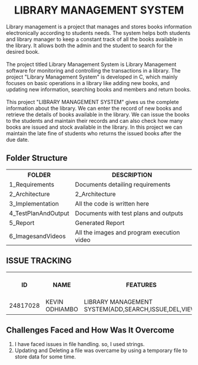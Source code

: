 <center><h1>LIBRARY MANAGEMENT SYSTEM</h1></center>

<p>
Library management is a project that manages and stores books information electronically according to students needs. The system helps both students and library manager to keep a constant track of all the books available in the library. It allows both the admin and the student to search for the desired book.
<br><br>
The project titled Library Management System is Library Management software for monitoring and controlling the transactions in a library. The project "Library Management System" is developed in C, which mainly focuses on basic operations in a library like adding new books, and updating new information, searching books and members and return books.
<br><br>
This project "LIBRARY MANAGEMENT SYSTEM"  gives us the complete information about the library. We can enter the record of new books and retrieve the details of books available in the library. We can issue the books to the students and maintain their records and can also check how many books are issued and stock available in the library. In this project we can maintain the late fine of students who returns the issued books after the due date.
</p>

<h2>Folder Structure</h2>

<table>
<tr>
<th>FOLDER</th>
<th>DESCRIPTION</th>
</tr>
<tr>
<td>1_Requirements</td>
<td>Documents detailing requirements</td>
</tr>
<tr>
<td>2_Architecture</td>
<td>2_Architecture</td>
</tr>
<tr>
<td>3_Implementation</td>
<td>All the code is written here</td>
</tr>
<tr>
<td>4_TestPlanAndOutput</td>
<td>Documents with test plans and outputs</td>
</tr>
<tr>
<td>5_Report</td>
<td>Generated Report</td>
</tr>
<tr>
<td>6_ImagesandVideos</td>
<td>All the images and program execution video</td>
</tr>
</table>

<h2>ISSUE TRACKING</h2>

<table>
<tr>
<th>ID</th>
<th>NAME</th>
<th>FEATURES</th>
<th>ISSUES RAISED</th>
<th>ISSUES RESOLVED</th>
<th>TOTAL TESTCASES</th>
<th>TOTAL TESTCASES PASSED</th>
</tr>
<tr>
<td>24817028</td>
<td>KEVIN ODHIAMBO</td>
<td>LIBRARY MANAGEMENT SYSTEM(ADD,SEARCH,ISSUE,DEL,VIEW)</td>
<td>4</td>
<td>4</td>
<td>7</td>
<td>7</td>
</tr>
</table>

<h2>Challenges Faced and How Was It Overcome</h2>
<ol>
<li>I have faced issues in file handling. so, I used strings.</li>
<li>Updating and Deleting a file was overcame by using a temporary file to store data for some time.</li>
</ol>

